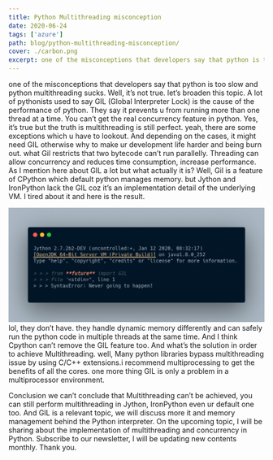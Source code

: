 ```yaml
---
title: Python Multithreading misconception
date: 2020-06-24
tags: ['azure']
path: blog/python-multithreading-misconception/
cover: ./carbon.png
excerpt: one of the misconceptions that developers say that python is too slow and python multithreading sucks. Well, it’s not true. let’s broaden this topic.
---
```


one of the misconceptions that developers say that python is too slow and python multithreading sucks. Well, it’s not true. let’s broaden this topic.
A lot of pythonists used to say GIL (Global Interpreter Lock) is the cause of the performance of python. They say it prevents u from running more than one thread at a time. You can’t get the real concurrency feature in python. Yes, it’s true but the truth is multithreading is still perfect. yeah, there are some exceptions which u have to lookout. And depending on the cases, it might need GIL otherwise why to make ur development life harder and being burn out. what Gil restricts that two bytecode can’t run parallelly. Threading can allow concurrency and reduces time consumption, increase performance.
As I mention here about GIL a lot but what actually it is? Well, Gil is a feature of CPython which default python manages memory. but Jython and IronPython lack the GIL coz it’s an implementation detail of the underlying VM. I tired about it and here is the result.

<img src="./carbon-2-2-1024x457.png">
lol, they don’t have. they handle dynamic memory differently and can safely run the python code in multiple threads at the same time. And I think Cpython can’t remove the GIL feature too. And what’s the solution in order to achieve Multithreading. well, Many python libraries bypass multithreading issue by using C/C++ extensions.i recommend multiprocessing to get the benefits of all the cores. one more thing GIL is only a problem in a multiprocessor environment.

Conclusion
we can’t conclude that Multithreading can’t be achieved, you can still perform multithreading in Jython, IronPython even ur default one too. And GIL is a relevant topic, we will discuss more it and memory management behind the Python interpreter. On the upcoming topic, I will be sharing about the implementation of multithreading and concurrency in Python. Subscribe to our newsletter, I will be updating new contents monthly. Thank you.
